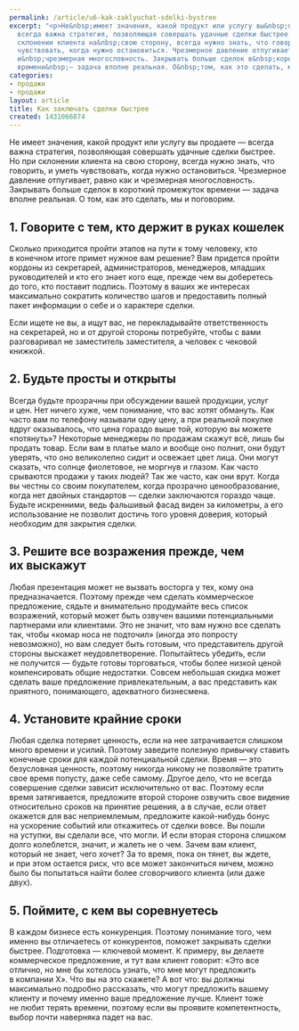 ```yaml
---
permalink: /article/u6-kak-zaklyuchat-sdelki-bystree
excerpt: "<p>Не&nbsp;имеет значения, какой продукт или услугу вы&nbsp;продаете&nbsp;—
  всегда важна стратегия, позволяющая совершать удачные сделки быстрее. Но&nbsp;при
  склонении клиента на&nbsp;свою сторону, всегда нужно знать, что говорить, и&nbsp;уметь
  чувствовать, когда нужно остановиться. Чрезмерное давление отпугивает, равно как
  и&nbsp;чрезмерная многословность. Закрывать больше сделок в&nbsp;короткий промежуток
  времени&nbsp;— задача вполне реальная. О&nbsp;том, как это сделать, мы&nbsp;и&nbsp;поговорим.</p>"
categories:
- продажи
- продажи
layout: article
title: Как заключать сделки быстрее
created: 1431066874
---
```

Не имеет значения, какой продукт или услугу вы продаете — всегда важна стратегия, позволяющая совершать удачные сделки быстрее. Но при склонении клиента на свою сторону, всегда нужно знать, что говорить, и уметь чувствовать, когда нужно остановиться. Чрезмерное давление отпугивает, равно как и чрезмерная многословность. Закрывать больше сделок в короткий промежуток времени — задача вполне реальная. О том, как это сделать, мы и поговорим.

## 1. Говорите с тем, кто держит в руках кошелек ##

Сколько приходится пройти этапов на пути к тому человеку, кто в конечном итоге примет нужное вам решение? Вам придется пройти кордоны из секретарей, администраторов, менеджеров, младших руководителей и кто его знает кого еще, прежде чем вы доберетесь до того, кто поставит подпись. Поэтому в ваших же интересах максимально сократить количество шагов и предоставить полный пакет информации о себе и о характере сделки.

Если ищете не вы, а ищут вас, не перекладывайте ответственность на секретарей, но и от другой стороны потребуйте, чтобы с вами разговаривал не заместитель заместителя, а человек с чековой книжкой.

## 2. Будьте просты и открыты ##

Всегда будьте прозрачны при обсуждении вашей продукции, услуг и цен. Нет ничего хуже, чем понимание, что вас хотят обмануть. Как часто вам по телефону называли одну цену, а при реальной покупке вдруг оказывалось, что цена гораздо выше той, которую вы можете «потянуть»? Некоторые менеджеры по продажам скажут всё, лишь бы продать товар. Если вам в платье мало и вообще оно полнит, они будут уверять, что оно великолепно сидит и освежает цвет лица. Они могут сказать, что солнце фиолетовое, не моргнув и глазом. Как часто срываются продажи у таких людей? Так же часто, как они врут. Когда вы честны со своим покупателем, когда прозрачно ценообразование, когда нет двойных стандартов — сделки заключаются гораздо чаще. Будьте искренними, ведь фальшивый фасад виден за километры, а его использование не позволит достичь того уровня доверия, который необходим для закрытия сделки.

## 3. Решите все возражения прежде, чем их выскажут ##

Любая презентация может не вызвать восторга у тех, кому она предназначается. Поэтому прежде чем сделать коммерческое предложение, сядьте и внимательно продумайте весь список возражений, который может быть озвучен вашими потенциальными партнерами или клиентами. Это не значит, что вам нужно все сделать так, чтобы «комар носа не подточил» (иногда это попросту невозможно), но вам следует быть готовым, что представитель другой стороны выскажет неудовлетворение. Попытайтесь убедить, если не получится — будьте готовы торговаться, чтобы более низкой ценой компенсировать общие недостатки. Совсем небольшая скидка может сделать ваше предложение привлекательным, а вас представить как приятного, понимающего, адекватного бизнесмена.

## 4. Установите крайние сроки ##

Любая сделка потеряет ценность, если на нее затрачивается слишком много времени и усилий. Поэтому заведите полезную привычку ставить конечные сроки для каждой потенциальной сделки. Время — это безусловная ценность, поэтому никогда никому не позволяйте тратить свое время попусту, даже себе самому. Другое дело, что не всегда совершение сделки зависит исключительно от вас. Поэтому если время затягивается, предложите второй стороне озвучить свое видение относительно сроков на принятие решения, а в случае, если ответ окажется для вас неприемлемым, предложите какой-нибудь бонус на ускорение событий или откажитесь от сделки вовсе. Вы пошли на уступки, вы сделали все, что могли. И если вторая сторона слишком долго колеблется, значит, и жалеть не о чем. Зачем вам клиент, который не знает, чего хочет? За то время, пока он тянет, вы ждете, и при этом остается риск, что все может закончиться ничем, можно было бы попытаться найти более сговорчивого клиента (или даже двух).

## 5. Поймите, с кем вы соревнуетесь ##

В каждом бизнесе есть конкуренция. Поэтому понимание того, чем именно вы отличаетесь от конкурентов, поможет закрывать сделки быстрее. Подготовка — ключевой момент. К примеру, вы делаете коммерческое предложение, и тут вам клиент говорит: «Это все отлично, но мне бы хотелось узнать, что мне могут предложить в компании Х». Что вы на это скажете? А вот что: вы должны максимально подробно рассказать, что могут предложить вашему клиенту и почему именно ваше предложение лучше. Клиент тоже не любит терять времени, поэтому если вы проявите компетентность, выбор почти наверняка падет на вас.
